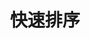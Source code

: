 ---
layout: post
title: 快速排序
categories: [Algorithm]
description: 程序员必备算法之排序算法
keywords: 排序算法算法,快速排序
tags: [排序算法]
---